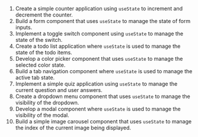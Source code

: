 1. Create a simple counter application using `useState` to increment and decrement the counter.
2. Build a form component that uses `useState` to manage the state of form inputs.
3. Implement a toggle switch component using `useState` to manage the state of the switch.
4. Create a todo list application where `useState` is used to manage the state of the todo items.
5. Develop a color picker component that uses `useState` to manage the selected color state.
6. Build a tab navigation component where `useState` is used to manage the active tab state.
7. Implement a simple quiz application using `useState` to manage the current question and user answers.
8. Create a dropdown menu component that uses `useState` to manage the visibility of the dropdown.
9. Develop a modal component where `useState` is used to manage the visibility of the modal.
10. Build a simple image carousel component that uses `useState` to manage the index of the current image being displayed.
